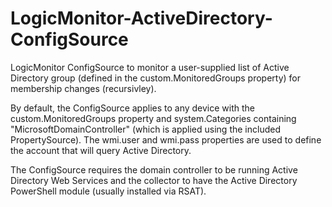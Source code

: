 # LogicMonitor-ActiveDirectory-ConfigSource

LogicMonitor ConfigSource to monitor a user-supplied list of Active Directory group (defined in the custom.MonitoredGroups property) for membership changes (recursivley).

By default, the ConfigSource applies to any device with the custom.MonitoredGroups property and system.Categories containing "MicrosoftDomainController" (which is applied using the included PropertySource). The wmi.user and wmi.pass properties are used to define the account that will query Active Directory.

The ConfigSource requires the domain controller to be running Active Directory Web Services and the collector to have the Active Directory PowerShell module (usually installed via RSAT).
